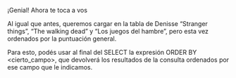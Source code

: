 ¡Genial! Ahora te toca a vos 

Al igual que antes, queremos cargar en la tabla de Denisse “Stranger things”, “The walking dead” y “Los juegos del hambre”, pero esta vez ordenados por la puntuación general. 

Para esto, podés usar al final del SELECT la expresión ORDER BY <cierto_campo>, que devolverá los resultados de la consulta ordenados por ese campo que le indicamos. 

